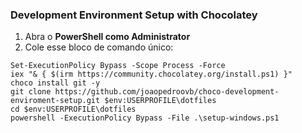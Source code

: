 ### Development Environment Setup with Chocolatey
    
1. Abra o **PowerShell como Administrator**
2. Cole esse bloco de comando único:

```    
Set-ExecutionPolicy Bypass -Scope Process -Force
iex "& { $(irm https://community.chocolatey.org/install.ps1) }"
choco install git -y
git clone https://github.com/joaopedroovb/choco-development-enviroment-setup.git $env:USERPROFILE\dotfiles
cd $env:USERPROFILE\dotfiles
powershell -ExecutionPolicy Bypass -File .\setup-windows.ps1
```
